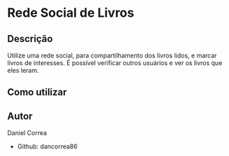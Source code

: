 # Rede Social de Livros


## Descrição

Utilize uma rede social, para compartilhamento dos livros lidos, e marcar livros de interesses.
É possível verificar outros usuários e ver os livros que eles leram.

## Como utilizar


## Autor

Daniel Correa
- Github: dancorrea86

